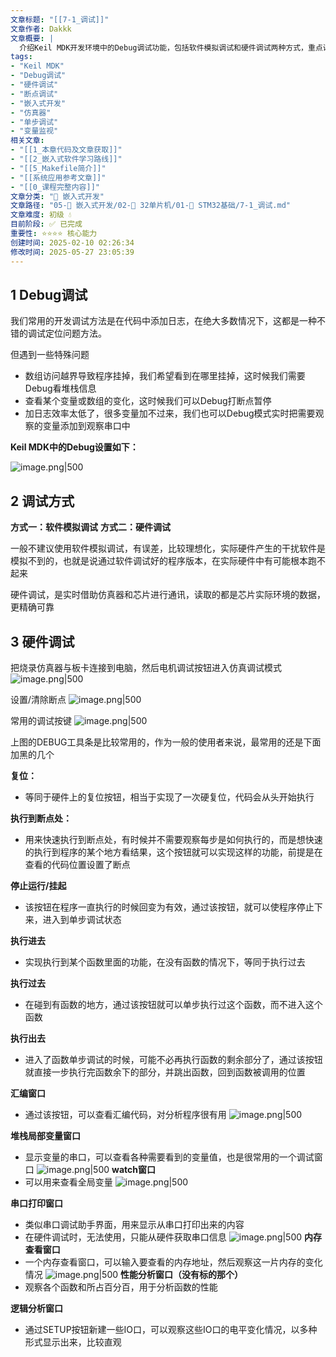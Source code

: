 ```yaml
---
文章标题: "[[7-1_调试]]" 
文章作者: Dakkk
文章概要: |
  介绍Keil MDK开发环境中的Debug调试功能，包括软件模拟调试和硬件调试两种方式，重点讲解硬件调试的常用工具和操作方法
tags:
- "Keil MDK"
- "Debug调试"
- "硬件调试"
- "断点调试"
- "嵌入式开发"
- "仿真器"
- "单步调试"
- "变量监视"
相关文章:
- "[[1_本章代码及文章获取]]"
- "[[2_嵌入式软件学习路线]]"
- "[[5_Makefile简介]]"
- "[[系统应用参考文章]]"
- "[[0_课程完整内容]]"
文章分类: "🔧 嵌入式开发"
文章路径: "05-🔧 嵌入式开发/02-🚀 32单片机/01-📖 STM32基础/7-1_调试.md"
文章难度: 初级 💧
目前阶段: ✅ 已完成
重要性: ⭐⭐⭐⭐ 核心能力
创建时间: 2025-02-10 02:26:34
修改时间: 2025-05-27 23:05:39
---
```


## 1 Debug调试

我们常用的开发调试方法是在代码中添加日志，在绝大多数情况下，这都是一种不错的调试定位问题方法。

但遇到一些特殊问题
- 数组访问越界导致程序挂掉，我们希望看到在哪里挂掉，这时候我们需要Debug看堆栈信息
- 查看某个变量或数组的变化，这时候我们可以Debug打断点暂停
- 加日志效率太低了，很多变量加不过来，我们也可以Debug模式实时把需要观察的变量添加到观察串口中

**Keil MDK中的Debug设置如下：**

![image.png|500](https://my-obsidian-image.oss-cn-guangzhou.aliyuncs.com/2025/03/fd849d13b7629520b72dd1883747109d.png)

## 2 调试方式

**方式一：软件模拟调试**
**方式二：硬件调试**

一般不建议使用软件模拟调试，有误差，比较理想化，实际硬件产生的干扰软件是模拟不到的，也就是说通过软件调试好的程序版本，在实际硬件中有可能根本跑不起来

硬件调试，是实时借助仿真器和芯片进行通讯，读取的都是芯片实际环境的数据，更精确可靠

## 3 硬件调试

把烧录仿真器与板卡连接到电脑，然后电机调试按钮进入仿真调试模式
![image.png|500](https://my-obsidian-image.oss-cn-guangzhou.aliyuncs.com/2025/03/7d51b05f5dc58000de7af223517a3e77.png)

设置/清除断点
![image.png|500](https://my-obsidian-image.oss-cn-guangzhou.aliyuncs.com/2025/03/addae54164a2ab5a6b54fae9cb6c4fb5.png)


常用的调试按键
![image.png|500](https://my-obsidian-image.oss-cn-guangzhou.aliyuncs.com/2025/03/e0e36ae589e14fdfc79439f0825e5429.png)

上图的DEBUG工具条是比较常用的，作为一般的使用者来说，最常用的还是下面加黑的几个

**复位：**
- 等同于硬件上的复位按钮，相当于实现了一次硬复位，代码会从头开始执行

**执行到断点处：**
- 用来快速执行到断点处，有时候并不需要观察每步是如何执行的，而是想快速的执行到程序的某个地方看结果，这个按钮就可以实现这样的功能，前提是在查看的代码位置设置了断点

**停止运行/挂起**
- 该按钮在程序一直执行的时候回变为有效，通过该按钮，就可以使程序停止下来，进入到单步调试状态

**执行进去**
- 实现执行到某个函数里面的功能，在没有函数的情况下，等同于执行过去

**执行过去**
- 在碰到有函数的地方，通过该按钮就可以单步执行过这个函数，而不进入这个函数

**执行出去**
- 进入了函数单步调试的时候，可能不必再执行函数的剩余部分了，通过该按钮就直接一步执行完函数余下的部分，并跳出函数，回到函数被调用的位置

**汇编窗口**
- 通过该按钮，可以查看汇编代码，对分析程序很有用
  ![image.png|500](https://my-obsidian-image.oss-cn-guangzhou.aliyuncs.com/2025/03/6bd113bc965d2f522eaaf42abe12712c.png)

**堆栈局部变量窗口**
- 显示变量的串口，可以查看各种需要看到的变量值，也是很常用的一个调试窗口
  ![image.png|500](https://my-obsidian-image.oss-cn-guangzhou.aliyuncs.com/2025/03/ac422e4e40496fd800c5d68096aeacb7.png)
**watch窗口**
- 可以用来查看全局变量
  ![image.png|500](https://my-obsidian-image.oss-cn-guangzhou.aliyuncs.com/2025/03/6fea68e800aec7662f00c410ef393ee3.png)


**串口打印窗口**
- 类似串口调试助手界面，用来显示从串口打印出来的内容
- 在硬件调试时，无法使用，只能从硬件获取串口信息
  ![image.png|500](https://my-obsidian-image.oss-cn-guangzhou.aliyuncs.com/2025/03/1933fd72207d99d534402e2da6b916b1.png)
**内存查看窗口**
- 一个内存查看窗口，可以输入要查看的内存地址，然后观察这一片内存的变化情况
  ![image.png|500](https://my-obsidian-image.oss-cn-guangzhou.aliyuncs.com/2025/03/0254658e7082cd55ebd24d7b389a53d2.png)
**性能分析窗口（没有标的那个）**
- 观察各个函数和所占百分百，用于分析函数的性能

**逻辑分析窗口**
- 通过SETUP按钮新建一些IO口，可以观察这些IO口的电平变化情况，以多种形式显示出来，比较直观